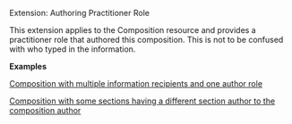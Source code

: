 Extension: Authoring Practitioner Role

This extension applies to the Composition resource and provides a practitioner role that authored this composition. This is not to be confused with who typed in the information.

**Examples**

[Composition with multiple information recipients and one author role](Composition-multiple-information-recipients-and-author-role.html)

[Composition with some sections having a different section author to the composition author](Composition-composition-different-authors.html)

